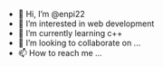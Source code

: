 - 👋 Hi, I’m @enpi22
- 👀 I’m interested in web development 
- 🌱 I’m currently learning c++
- 💞️ I’m looking to collaborate on ...
- 📫 How to reach me ...

<!---
enpi22/enpi22 is a ✨ special ✨ repository because its `README.md` (this file) appears on your GitHub profile.
You can click the Preview link to take a look at your changes.
--->
